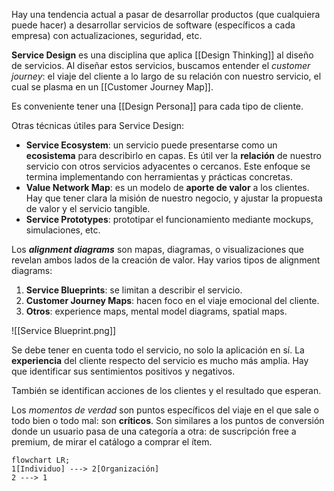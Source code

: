 Hay una tendencia actual a pasar de desarrollar productos (que cualquiera puede hacer) a desarrollar servicios de software (específicos a cada empresa) con actualizaciones, seguridad, etc.

**Service Design** es una disciplina que aplica [[Design Thinking]] al diseño de servicios. Al diseñar estos servicios, buscamos entender el _customer journey_: el viaje del cliente a lo largo de su relación con nuestro servicio, el cual se plasma en un [[Customer Journey Map]].

Es conveniente tener una [[Design Persona]] para cada tipo de cliente.

Otras técnicas útiles para Service Design:

- **Service Ecosystem**: un servicio puede presentarse como un **ecosistema** para describirlo en capas. Es útil ver la **relación** de nuestro servicio con otros servicios adyacentes o cercanos. Este enfoque se termina implementando con herramientas y prácticas concretas.
- **Value Network Map**: es un modelo de **aporte de valor** a los clientes. Hay que tener clara la misión de nuestro negocio, y ajustar la propuesta de valor y el servicio tangible.
- **Service Prototypes**: prototipar el funcionamiento mediante mockups, simulaciones, etc.

Los **_alignment diagrams_** son mapas, diagramas, o visualizaciones que revelan ambos lados de la creación de valor. Hay varios tipos de alignment diagrams:

1. **Service Blueprints**: se limitan a describir el servicio.
2. **Customer Journey Maps**: hacen foco en el viaje emocional del cliente.
3. **Otros**: experience maps, mental model diagrams, spatial maps.

![[Service Blueprint.png]]

Se debe tener en cuenta todo el servicio, no solo la aplicación en sí. La **experiencia** del cliente respecto del servicio es mucho más amplia. Hay que identificar sus sentimientos positivos y negativos.

También se identifican acciones de los clientes y el resultado que esperan.

Los _momentos de verdad_ son puntos específicos del viaje en el que sale o todo bien o todo mal: son **críticos**. Son similares a los puntos de conversión donde un usuario pasa de una categoría a otra: de suscripción free a premium, de mirar el catálogo a comprar el ítem.

```mermaid
flowchart LR;
1[Individuo] ---> 2[Organización]
2 ---> 1
```
